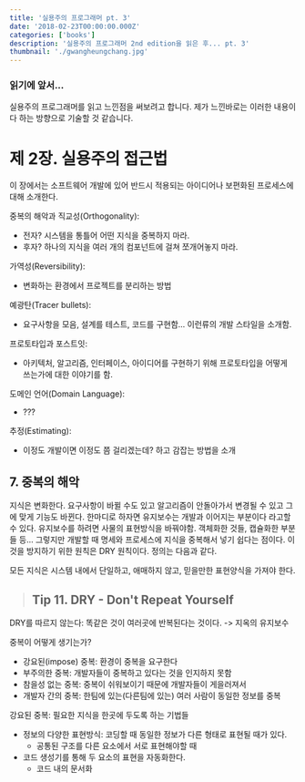```yaml
---
title: '실용주의 프로그래머 pt. 3'
date: '2018-02-23T00:00:00.000Z'
categories: ['books']
description: '실용주의 프로그래머 2nd edition을 읽은 후... pt. 3'
thumbnail: './gwangheungchang.jpg'
---
```


### 읽기에 앞서...

실용주의 프로그래머를 읽고 느낀점을 써보려고 합니다. 제가 느낀바로는 이러한 내용이다 하는 방향으로 기술할 것 같습니다.

# 제 2장. 실용주의 접근법

이 장에서는 소프트웨어 개발에 있어 반드시 적용되는 아이디어나 보편화된 프로세스에 대해 소개한다.

중복의 해악과 직교성(Orthogonality):

- 전자? 시스템을 통틀어 어떤 지식을 중복하지 마라.
- 후자? 하나의 지식을 여러 개의 컴포넌트에 걸쳐 쪼개어놓지 마라.

가역성(Reversibility):

- 변화하는 환경에서 프로젝트를 분리하는 방법

예광탄(Tracer bullets):

- 요구사항을 모음, 설계를 테스트, 코드를 구현함... 이런류의 개발 스타일을 소개함.

프로토타입과 포스트잇:

- 아키텍처, 알고리즘, 인터페이스, 아이디어를 구현하기 위해 프로토타입을 어떻게 쓰는가에 대한 이야기를 함.

도메인 언어(Domain Language):

- ???

추정(Estimating):

- 이정도 개발이면 이정도 쯤 걸리겠는데? 하고 감잡는 방법을 소개

## 7. 중복의 해악

지식은 변화한다. 요구사항이 바뀔 수도 있고 알고리즘이 안돌아가서 변경될 수 있고 그에 맞게 기능도 바뀐다. 한마디로 하자면 유지보수는 개발과 이어지는 부분이다 라고할 수 있다.
유지보수를 하려면 사물의 표현방식을 바꿔야함. 객체화한 것들, 캡슐화한 부분들 등... 그렇지만 개발할 때 명세와 프로세스에 지식을 중복해서 넣기 쉽다는 점이다. 이것을 방지하기 위한 원칙은 DRY 원칙이다. 정의는 다음과 같다.

모든 지식은 시스템 내에서 단일하고, 애매하지 않고, 믿을만한 표현양식을 가져야 한다.

> ## Tip 11. DRY - Don't Repeat Yourself

DRY를 따르지 않는다: 똑같은 것이 여러곳에 반복된다는 것이다. -> 지옥의 유지보수

중복이 어떻게 생기는가?

- 강요된(impose) 중복: 환경이 중복을 요구한다
- 부주의한 중복: 개발자들이 중복하고 있다는 것을 인지하지 못함
- 참을성 없는 중복: 중복이 쉬워보이기 때문에 개발자들이 게을러져서
- 개발자 간의 중복: 한팀에 있는(다른팀에 있는) 여러 사람이 동일한 정보를 중복

강요된 중복:
필요한 지식을 한곳에 두도록 하는 기법들

- 정보의 다양한 표현방식: 코딩할 때 동일한 정보가 다른 형태로 표현될 때가 있다.
  - 공통된 구조를 다른 요소에서 서로 표현해야할 때
- 코드 생성기를 통해 두 요소의 표현을 자동화한다.
  - 코드 내의 문서화
